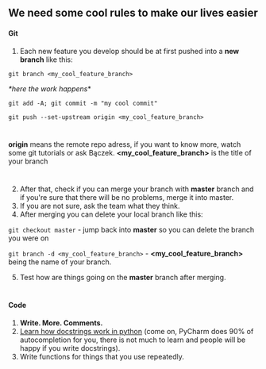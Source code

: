 ## We need some cool rules to make our lives easier

#### Git 
1. Each new feature you develop should be at first pushed into a **new branch** like this:

`git branch <my_cool_feature_branch>`

*\*here the work happens*\*

`git add -A; git commit -m "my cool commit"`

`git push --set-upstream origin <my_cool_feature_branch>`
  #
  **origin** means the remote repo adress, if you want to know more, watch some git tutorials or ask Bączek.
  **<my_cool_feature_branch>** is the title of your branch
  # 
2.  After that, check if you can merge your branch with **master** branch and if you're sure that there will be no problems, merge it into master.
3.  If you are not sure, ask the team what they think.
4.  After merging you can delete your local branch like this:

`git checkout master` - jump back into **master** so you can delete the branch you were on

`git branch -d <my_cool_feature_branch>` - **<my_cool_feature_branch>** being the name of your branch.

5. Test how are things going on the **master** branch after merging.

# 
#### Code
1. **Write. More. Comments.**
2. [Learn how docstrings work in python](https://www.python.org/dev/peps/pep-0257/) (come on, PyCharm does 90% of autocompletion for you, there is not much to learn and people will be happy if you write docstrings).
3. Write functions for things that you use repeatedly.
 



